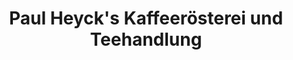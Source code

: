 ---
title: "Paul Heyck's Kaffeerösterei und Teehandlung"
url: /kiel/paul-heycks-kaffeeroesterei-und-teehandlung/
shop: Kaffee
---